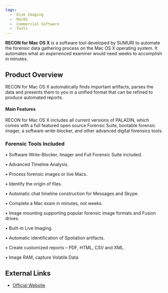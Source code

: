 ```yaml
---
tags:
  -  Disk Imaging
  -  MacOS
  -  Commercial Software
  -  Tools
---
```

**RECON for Mac OS X** is a software tool developed by SUMURI to
automate the forensic data gathering process on the Mac OS X operating
system. It automates what an experienced examiner would need weeks to
accomplish in minutes.

## Product Overview

RECON for Mac OS X automatically finds important artifacts, parses the
data and presents them to you in a unified format that can be refined to
produce automated reports.

#### Main Features

RECON for Mac OS X includes all current versions of PALADIN, which comes
with a full featured open source Forensic Suite, bootable forensic
imager, a software write-blocker, and other advanced digital forensics
tools.

### Forensic Tools Included

• Software Write-Blocker, Imager and Full Forensic Suite included.

• Advanced Timeline Analysis.

• Process forensic images or live Macs.

• Identify the origin of files.

• Automatic chat timeline construction for Messages and Skype.

• Complete a Mac exam in minutes, not weeks.

• Image mounting supporting popular forensic image formats and Fusion
drives.

• Built-in Live Imaging.

• Automatic identification of Spoliation artifacts.

• Create customized reports – PDF, HTML, CSV and XML.

• Image RAM, capture Volatile Data

## External Links

- [Official Website](https://sumuri.com/software/recon/)